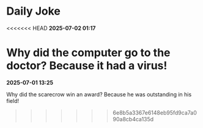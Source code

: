 # Daily Joke

<<<<<<< HEAD
**2025-07-02 01:17**

Why did the computer go to the doctor? Because it had a virus!
=======
**2025-07-01 13:25**

Why did the scarecrow win an award? Because he was outstanding in his field!
>>>>>>> 6e8b5a3367e6148eb95fd9ca7a090a8cb4ca135d
